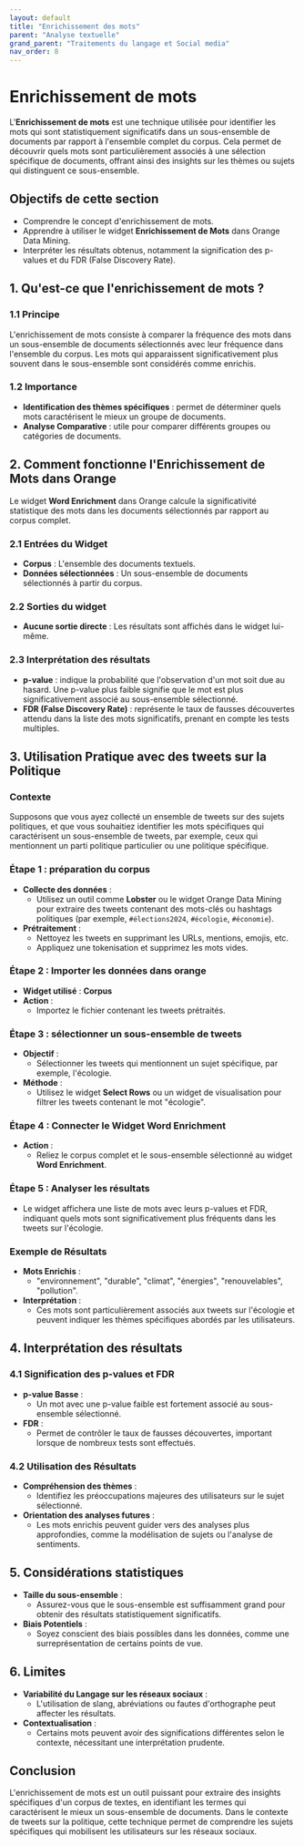 ```yaml
---
layout: default
title: "Enrichissement des mots"
parent: "Analyse textuelle"
grand_parent: "Traitements du langage et Social media"
nav_order: 8
---
```


# Enrichissement de mots

L'**Enrichissement de mots** est une technique utilisée pour identifier les mots qui sont statistiquement significatifs dans un sous-ensemble de documents par rapport à l'ensemble complet du corpus. Cela permet de découvrir quels mots sont particulièrement associés à une sélection spécifique de documents, offrant ainsi des insights sur les thèmes ou sujets qui distinguent ce sous-ensemble.

## Objectifs de cette section

- Comprendre le concept d'enrichissement de mots.
- Apprendre à utiliser le widget **Enrichissement de Mots** dans Orange Data Mining.
- Interpréter les résultats obtenus, notamment la signification des p-values et du FDR (False Discovery Rate).

## 1. Qu'est-ce que l'enrichissement de mots ?

### 1.1 Principe

L'enrichissement de mots consiste à comparer la fréquence des mots dans un sous-ensemble de documents sélectionnés avec leur fréquence dans l'ensemble du corpus. Les mots qui apparaissent significativement plus souvent dans le sous-ensemble sont considérés comme enrichis.

### 1.2 Importance

- **Identification des thèmes spécifiques** : permet de déterminer quels mots caractérisent le mieux un groupe de documents.
- **Analyse Comparative** : utile pour comparer différents groupes ou catégories de documents.

## 2. Comment fonctionne l'Enrichissement de Mots dans Orange

Le widget **Word Enrichment** dans Orange calcule la significativité statistique des mots dans les documents sélectionnés par rapport au corpus complet.

### 2.1 Entrées du Widget

- **Corpus** : L'ensemble des documents textuels.
- **Données sélectionnées** : Un sous-ensemble de documents sélectionnés à partir du corpus.

### 2.2 Sorties du widget

- **Aucune sortie directe** : Les résultats sont affichés dans le widget lui-même.

### 2.3 Interprétation des résultats

- **p-value** : indique la probabilité que l'observation d'un mot soit due au hasard. Une p-value plus faible signifie que le mot est plus significativement associé au sous-ensemble sélectionné.
- **FDR (False Discovery Rate)** : représente le taux de fausses découvertes attendu dans la liste des mots significatifs, prenant en compte les tests multiples.

## 3. Utilisation Pratique avec des tweets sur la Politique

### Contexte

Supposons que vous ayez collecté un ensemble de tweets sur des sujets politiques, et que vous souhaitiez identifier les mots spécifiques qui caractérisent un sous-ensemble de tweets, par exemple, ceux qui mentionnent un parti politique particulier ou une politique spécifique.

### Étape 1 : préparation du corpus

- **Collecte des données** :
  - Utilisez un outil comme **Lobster** ou le widget Orange Data Mining pour extraire des tweets contenant des mots-clés ou hashtags politiques (par exemple, `#élections2024`, `#écologie`, `#économie`).
- **Prétraitement** :
  - Nettoyez les tweets en supprimant les URLs, mentions, emojis, etc.
  - Appliquez une tokenisation et supprimez les mots vides.

### Étape 2 : Importer les données dans orange

- **Widget utilisé** : **Corpus**
- **Action** :
  - Importez le fichier contenant les tweets prétraités.

### Étape 3 : sélectionner un sous-ensemble de tweets

- **Objectif** :
  - Sélectionner les tweets qui mentionnent un sujet spécifique, par exemple, l'écologie.
- **Méthode** :
  - Utilisez le widget **Select Rows** ou un widget de visualisation pour filtrer les tweets contenant le mot "écologie".

### Étape 4 : Connecter le Widget Word Enrichment

- **Action** :
  - Reliez le corpus complet et le sous-ensemble sélectionné au widget **Word Enrichment**.

### Étape 5 : Analyser les résultats

- Le widget affichera une liste de mots avec leurs p-values et FDR, indiquant quels mots sont significativement plus fréquents dans les tweets sur l'écologie.

### Exemple de Résultats

- **Mots Enrichis** :
  - "environnement", "durable", "climat", "énergies", "renouvelables", "pollution".
- **Interprétation** :
  - Ces mots sont particulièrement associés aux tweets sur l'écologie et peuvent indiquer les thèmes spécifiques abordés par les utilisateurs.

## 4. Interprétation des résultats

### 4.1 Signification des p-values et FDR

- **p-value Basse** :
  - Un mot avec une p-value faible est fortement associé au sous-ensemble sélectionné.
- **FDR** :
  - Permet de contrôler le taux de fausses découvertes, important lorsque de nombreux tests sont effectués.

### 4.2 Utilisation des Résultats

- **Compréhension des thèmes** :
  - Identifiez les préoccupations majeures des utilisateurs sur le sujet sélectionné.
- **Orientation des analyses futures** :
  - Les mots enrichis peuvent guider vers des analyses plus approfondies, comme la modélisation de sujets ou l'analyse de sentiments.

## 5. Considérations statistiques

- **Taille du sous-ensemble** :
  - Assurez-vous que le sous-ensemble est suffisamment grand pour obtenir des résultats statistiquement significatifs.
- **Biais Potentiels** :
  - Soyez conscient des biais possibles dans les données, comme une surreprésentation de certains points de vue.

## 6. Limites

- **Variabilité du Langage sur les réseaux sociaux** :
  - L'utilisation de slang, abréviations ou fautes d'orthographe peut affecter les résultats.
- **Contextualisation** :
  - Certains mots peuvent avoir des significations différentes selon le contexte, nécessitant une interprétation prudente.

## Conclusion

L'enrichissement de mots est un outil puissant pour extraire des insights spécifiques d'un corpus de textes, en identifiant les termes qui caractérisent le mieux un sous-ensemble de documents. Dans le contexte de tweets sur la politique, cette technique permet de comprendre les sujets spécifiques qui mobilisent les utilisateurs sur les réseaux sociaux.
